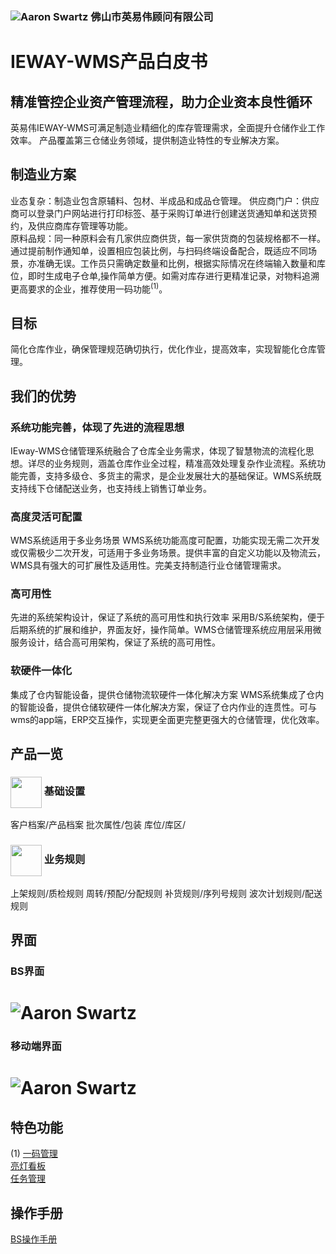 ### ![Aaron Swartz](https://github.com/kukukuma/IEWAY/raw/master/%E7%99%BD%E7%9A%AE%E4%B9%A6%E5%9B%BE%E7%89%87/logel.jpg)  佛山市英易伟顾问有限公司 

# IEWAY-WMS产品白皮书    

## 精准管控企业资产管理流程，助力企业资本良性循环
英易伟IEWAY-WMS可满足制造业精细化的库存管理需求，全面提升仓储作业工作效率。
产品覆盖第三仓储业务领域，提供制造业特性的专业解决方案。  

## 制造业方案
业态复杂：制造业包含原辅料、包材、半成品和成品仓管理。
供应商门户：供应商可以登录门户网站进行打印标签、基于采购订单进行创建送货通知单和送货预约，及供应商库存管理等功能。  
原料品规：同一种原料会有几家供应商供货，每一家供货商的包装规格都不一样。通过提前制作通知单，设置相应包装比例，与扫码终端设备配合，既适应不同场景，亦准确无误。工作员只需确定数量和比例，根据实际情况在终端输入数量和库位，即时生成电子仓单,操作简单方便。如需对库存进行更精准记录，对物料追溯更高要求的企业，推荐使用一码功能<sup>(1)</sup>。
 

## 目标 
简化仓库作业，确保管理规范确切执行，优化作业，提高效率，实现智能化仓库管理。
## 我们的优势 
### 系统功能完善，体现了先进的流程思想
IEway-WMS仓储管理系统融合了仓库全业务需求，体现了智慧物流的流程化思想。详尽的业务规则，涵盖仓库作业全过程，精准高效处理复杂作业流程。系统功能完善，支持多级仓、多货主的需求，是企业发展壮大的基础保证。WMS系统既支持线下仓储配送业务，也支持线上销售订单业务。
### 高度灵活可配置
WMS系统适用于多业务场景
WMS系统功能高度可配置，功能实现无需二次开发或仅需极少二次开发，可适用于多业务场景。提供丰富的自定义功能以及物流云，WMS具有强大的可扩展性及适用性。完美支持制造行业仓储管理需求。
### 高可用性
先进的系统架构设计，保证了系统的高可用性和执行效率
采用B/S系统架构，便于后期系统的扩展和维护，界面友好，操作简单。WMS仓储管理系统应用层采用微服务设计，结合高可用架构，保证了系统的高可用性。
### 软硬件一体化
集成了仓内智能设备，提供仓储物流软硬件一体化解决方案
WMS系统集成了仓内的智能设备，提供仓储软硬件一体化解决方案，保证了仓内作业的连贯性。可与wms的app端，ERP交互操作，实现更全面更完整更强大的仓储管理，优化效率。

## 产品一览

###  <img src="https://github.com/kukukuma/IEWAY/blob/master/%E7%99%BD%E7%9A%AE%E4%B9%A6%E5%9B%BE%E7%89%87/setlogal%20.png" width="50" hegiht="31" align=center /> 基础设置

客户档案/产品档案
批次属性/包装
库位/库区/
###  <img src="https://github.com/kukukuma/IEWAY/blob/master/%E7%99%BD%E7%9A%AE%E4%B9%A6%E5%9B%BE%E7%89%87/yewu.png" width="50" hegiht="31" align=center /> 业务规则
上架规则/质检规则
周转/预配/分配规则
补货规则/序列号规则
波次计划规则/配送规则
## 界面 

### BS界面
# ![Aaron Swartz]( https://github.com/kukukuma/IEWAY/blob/master/%E7%99%BD%E7%9A%AE%E4%B9%A6%E5%9B%BE%E7%89%87/BS%20WINDOWS.jpg)  
### 移动端界面
# ![Aaron Swartz](https://github.com/kukukuma/IEWAY/blob/master/%E7%99%BD%E7%9A%AE%E4%B9%A6%E5%9B%BE%E7%89%87/APP%20WINDOWS.jpg)  

## 特色功能
(1)  [一码管理](http://write.blog.csdn.net/postlist?_blank)  
[亮灯看板](http://write.blog.csdn.net/postlist?_blank)  
[任务管理](http://write.blog.csdn.net/postlist?_blank)  

## 操作手册

[BS操作手册](http://write.blog.csdn.net/postlist?_blank)  
